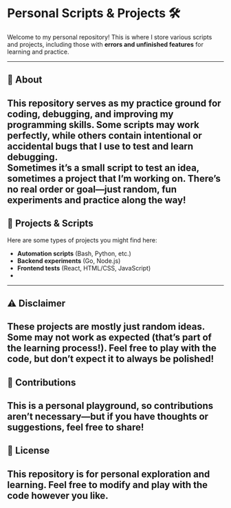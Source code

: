 # Personal Scripts & Projects 🛠️  

Welcome to my personal repository! This is where I store various scripts and projects, including those with **errors and unfinished features** for learning and practice.  

---

## 📌 About  
This repository serves as my **practice ground** for coding, debugging, and improving my programming skills. 
Some scripts may work perfectly, while others contain **intentional or accidental bugs** that I use to test and learn debugging.  
Sometimes it’s a small script to test an idea, sometimes a project that I’m working on. 
There’s no real order or goal—just random, fun experiments and practice along the way!  
---

## 📂 Projects & Scripts  
Here are some types of projects you might find here:  
- **Automation scripts** (Bash, Python, etc.)  
- **Backend experiments** (Go, Node.js)  
- **Frontend tests** (React, HTML/CSS, JavaScript)
-
---

## ⚠️ Disclaimer
These projects are mostly just random ideas.
Some may not work as expected (that’s part of the learning process!).
Feel free to play with the code, but don’t expect it to always be polished!
---

## 🤝 Contributions
This is a personal playground, so contributions aren’t necessary—but if you have thoughts or suggestions, feel free to share!
---

## 📜 License
This repository is for personal exploration and learning. Feel free to modify and play with the code however you like.
---


